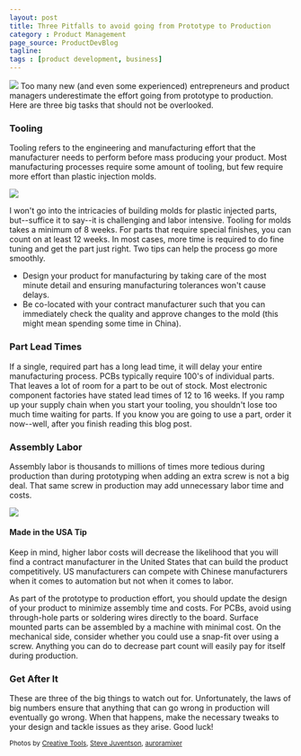 ```yaml
---
layout: post
title: Three Pitfalls to avoid going from Prototype to Production
category : Product Management
page_source: ProductDevBlog
tagline:
tags : [product development, business]
---
```


<img class="post_image" src="{{ BASE_PATH }}/images/pcb-mechanical-assembly.jpg" />
Too many new (and even some experienced) entrepreneurs and product managers underestimate the effort going from prototype to production. Here are three big tasks that should not be overlooked.

### Tooling

Tooling refers to the engineering and manufacturing effort that the manufacturer needs to perform before mass producing your product. Most manufacturing processes require some amount of tooling, but few require more effort than plastic injection molds.

<img class="post_image" src="{{ BASE_PATH }}/images/solidworks-design.jpg" />

I won't go into the intricacies of building molds for plastic injected parts, but--suffice it to say--it is challenging and labor intensive. Tooling for molds takes a minimum of 8 weeks. For parts that require special finishes, you can count on at least 12 weeks. In most cases, more time is required to do fine tuning and get the part just right.  Two tips can help the process go more smoothly.

- Design your product for manufacturing by taking care of the most minute detail and ensuring manufacturing tolerances won't cause delays.
- Be co-located with your contract manufacturer such that you can immediately check the quality and approve changes to the mold (this might mean spending some time in China).

### Part Lead Times

If a single, required part has a long lead time, it will delay your entire manufacturing process. PCBs typically require 100's of individual parts. That leaves a lot of room for a part to be out of stock. Most electronic component factories have stated lead times of 12 to 16 weeks. If you ramp up your supply chain when you start your tooling, you shouldn't lose too much time waiting for parts. If you know you are going to use a part, order it now--well, after you finish reading this blog post.

### Assembly Labor

Assembly labor is thousands to millions of times more tedious during production than during prototyping when adding an extra screw is not a big deal. That same screw in production may add unnecessary labor time and costs.

<img class="post_image" src="{{ BASE_PATH }}/images/tesla-production.jpg" />

<div class="alert alert-info">
<h4>Made in the USA Tip</h4>

Keep in mind, higher labor costs will decrease the likelihood that you will find a contract manufacturer in the United States that can build the product competitively.  US manufacturers can compete with Chinese manufacturers when it comes to automation but not when it comes to labor.
</div>

As part of the prototype to production effort, you should update the design of your product to minimize assembly time and costs. For PCBs, avoid using through-hole parts or soldering wires directly to the board.  Surface mounted parts can be assembled by a machine with minimal cost. On the mechanical side, consider whether you could use a snap-fit over using a screw. Anything you can do to decrease part count will easily pay for itself during production.

### Get After It

These are three of the big things to watch out for.  Unfortunately, the laws of big numbers ensure that anything that can go wrong in production will eventually go wrong. When that happens, make the necessary tweaks to your design and tackle issues as they arise. Good luck!


<small>Photos by <a target="_blank" href="https://www.flickr.com/photos/creative_tools/">Creative Tools</a>, <a target="_blank" href="https://www.flickr.com/photos/jurvetson/">Steve Juventson</a>, <a href="https://www.flickr.com/photos/auroramixer/" target="_blank">auroramixer</a></small>
